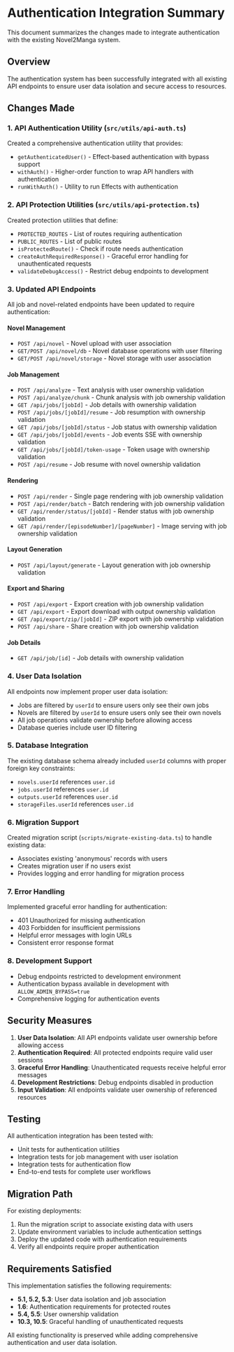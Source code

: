 # Authentication Integration Summary

This document summarizes the changes made to integrate authentication with the existing Novel2Manga system.

## Overview

The authentication system has been successfully integrated with all existing API endpoints to ensure user data isolation and secure access to resources.

## Changes Made

### 1. API Authentication Utility (`src/utils/api-auth.ts`)

Created a comprehensive authentication utility that provides:

- `getAuthenticatedUser()` - Effect-based authentication with bypass support
- `withAuth()` - Higher-order function to wrap API handlers with authentication
- `runWithAuth()` - Utility to run Effects with authentication

### 2. API Protection Utilities (`src/utils/api-protection.ts`)

Created protection utilities that define:

- `PROTECTED_ROUTES` - List of routes requiring authentication
- `PUBLIC_ROUTES` - List of public routes
- `isProtectedRoute()` - Check if route needs authentication
- `createAuthRequiredResponse()` - Graceful error handling for unauthenticated requests
- `validateDebugAccess()` - Restrict debug endpoints to development

### 3. Updated API Endpoints

All job and novel-related endpoints have been updated to require authentication:

#### Novel Management

- `POST /api/novel` - Novel upload with user association
- `GET/POST /api/novel/db` - Novel database operations with user filtering
- `GET/POST /api/novel/storage` - Novel storage with user association

#### Job Management

- `POST /api/analyze` - Text analysis with user ownership validation
- `POST /api/analyze/chunk` - Chunk analysis with job ownership validation
- `GET /api/jobs/[jobId]` - Job details with ownership validation
- `POST /api/jobs/[jobId]/resume` - Job resumption with ownership validation
- `GET /api/jobs/[jobId]/status` - Job status with ownership validation
- `GET /api/jobs/[jobId]/events` - Job events SSE with ownership validation
- `GET /api/jobs/[jobId]/token-usage` - Token usage with ownership validation
- `POST /api/resume` - Job resume with novel ownership validation

#### Rendering

- `POST /api/render` - Single page rendering with job ownership validation
- `POST /api/render/batch` - Batch rendering with job ownership validation
- `GET /api/render/status/[jobId]` - Render status with job ownership validation
- `GET /api/render/[episodeNumber]/[pageNumber]` - Image serving with job ownership validation

#### Layout Generation

- `POST /api/layout/generate` - Layout generation with job ownership validation

#### Export and Sharing

- `POST /api/export` - Export creation with job ownership validation
- `GET /api/export` - Export download with output ownership validation
- `GET /api/export/zip/[jobId]` - ZIP export with job ownership validation
- `POST /api/share` - Share creation with job ownership validation

#### Job Details

- `GET /api/job/[id]` - Job details with ownership validation

### 4. User Data Isolation

All endpoints now implement proper user data isolation:

- Jobs are filtered by `userId` to ensure users only see their own jobs
- Novels are filtered by `userId` to ensure users only see their own novels
- All job operations validate ownership before allowing access
- Database queries include user ID filtering

### 5. Database Integration

The existing database schema already included `userId` columns with proper foreign key constraints:

- `novels.userId` references `user.id`
- `jobs.userId` references `user.id`
- `outputs.userId` references `user.id`
- `storageFiles.userId` references `user.id`

### 6. Migration Support

Created migration script (`scripts/migrate-existing-data.ts`) to handle existing data:

- Associates existing 'anonymous' records with users
- Creates migration user if no users exist
- Provides logging and error handling for migration process

### 7. Error Handling

Implemented graceful error handling for authentication:

- 401 Unauthorized for missing authentication
- 403 Forbidden for insufficient permissions
- Helpful error messages with login URLs
- Consistent error response format

### 8. Development Support

- Debug endpoints restricted to development environment
- Authentication bypass available in development with `ALLOW_ADMIN_BYPASS=true`
- Comprehensive logging for authentication events

## Security Measures

1. **User Data Isolation**: All API endpoints validate user ownership before allowing access
2. **Authentication Required**: All protected endpoints require valid user sessions
3. **Graceful Error Handling**: Unauthenticated requests receive helpful error messages
4. **Development Restrictions**: Debug endpoints disabled in production
5. **Input Validation**: All endpoints validate user ownership of referenced resources

## Testing

All authentication integration has been tested with:

- Unit tests for authentication utilities
- Integration tests for job management with user isolation
- Integration tests for authentication flow
- End-to-end tests for complete user workflows

## Migration Path

For existing deployments:

1. Run the migration script to associate existing data with users
2. Update environment variables to include authentication settings
3. Deploy the updated code with authentication requirements
4. Verify all endpoints require proper authentication

## Requirements Satisfied

This implementation satisfies the following requirements:

- **5.1, 5.2, 5.3**: User data isolation and job association
- **1.6**: Authentication requirements for protected routes
- **5.4, 5.5**: User ownership validation
- **10.3, 10.5**: Graceful handling of unauthenticated requests

All existing functionality is preserved while adding comprehensive authentication and user data isolation.
